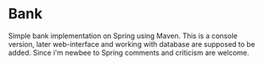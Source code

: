 # Bank
Simple bank implementation on Spring using Maven. This is a console version, later web-interface and working with database are supposed to be added.
Since i'm newbee to Spring comments and criticism are welcome.
